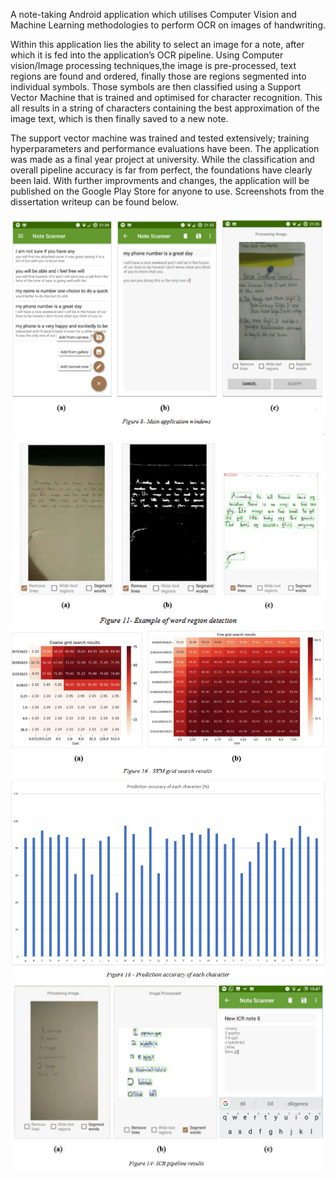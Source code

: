 A note-taking Android application which utilises Computer Vision and Machine Learning methodologies to perform OCR on images of handwriting.

Within this application lies the ability to select an image for a note, after which it is fed into the application’s OCR pipeline. Using Computer vision/Image processing techniques,the image is pre-processed, text regions are found and ordered, finally those are regions segmented into individual symbols. Those symbols are then classified using a Support Vector Machine that is trained and optimised for character recognition. This all results in a string of characters containing the best approximation of the image text, which is then finally saved to a new note.

The support vector machine was trained and tested extensively; training hyperparameters and performance evaluations have been. The application was made as a final year project at university. While the classification and overall pipeline accuracy is far from perfect, the foundations have clearly been laid. With further improvments and changes, the application will be published on the Google Play Store for anyone to use. Screenshots from the dissertation writeup can be found below.

<p align="center">
  <img src='docs/preview2.png'>
  
  
  <img src='docs/preview3.png'>
  
  
  <img src='docs/preview4.png'>
  
  
  <img src='docs/preview5.png'>
  
  
  <img src='docs/Preview1.png'>
</p>
